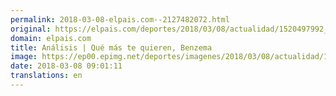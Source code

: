 ```yaml
---
permalink: 2018-03-08-elpais.com--2127482072.html
original: https://elpais.com/deportes/2018/03/08/actualidad/1520497992_712548.html#?ref=rss&format=simple&link=link
domain: elpais.com
title: Análisis | Qué más te quieren, Benzema
image: https://ep00.epimg.net/deportes/imagenes/2018/03/08/actualidad/1520497992_712548_1520498127_rrss_normal.jpg
date: 2018-03-08 09:01:11
translations: en
---
```



